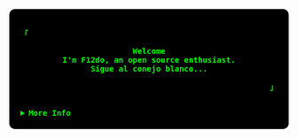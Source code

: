 <!-- F12do's GitHub Profile -->
<div align="justify" style="background-color: black; color: #00ff00; font-family: 'Courier New', monospace; padding: 20px; border-radius: 10px;">
  
  <!-- Profile -->
  <p align="left">
    <strong><samp>「</samp></strong>
  </p>
  <p align="center">
    <samp>
      <b>
        Welcome
        <br />
        I'm F12do, an open source enthusiast.
      </b>
      <br />
      <b>Sigue al conejo blanco...</b>
    </samp>
  </p>
  <p align="right">
    <strong><samp>」</samp></strong>
  </p>
  <br />
  
  <details>
    <summary>
      <samp><b>More Info</b></samp>
    </summary>
    <h2></h2>
    <br />
    <!-- Info -->
    <p align="center">
      <samp>
        [ <a href="https://yourwebsite.com/about" style="color: #00ff00;">about me</a> .
        <a href="https://github.com/F12do?tab=repositories" style="color: #00ff00;">repositories</a> .
        <a href="mailto:malutrab63@gmail.com" style="color: #00ff00;">contact</a> .
        ]
      </samp>
    </p>
    <h2></h2>
    <br />
    
    <!-- Github Trophy -->
    <div align="center">
      <table>
        <tr>
          <td>
            <a href="#--------">
              <img
                align="center"
                alt="GitHub Trophy"
                src="https://github-trophies.vercel.app/?username=F12do&rank=SECRET,SSS,SS,S,AAA,AA,A&row=2&column=3&margin-w=15&margin-h=15&no-frame=true&theme=tokyonight"
              />
            </a>
          </td>
        </tr>
      </table>
    </div>
    
    <!-- Github Stats -->
    <div align="center">
      <table>
        <tr>
          <td>
            <a href="#--------">
              <img
                height="137px"
                align="center"
                alt="GitHub Stats"
                src="https://github-readme-stats.vercel.app/api?username=F12do&count_private=true&show_icons=true&include_all_commits=true&line_height=21&hide_border=true&theme=tokyonight"
              />
            </a>
          </td>
          <td>
            <a href="#--------">
              <img
                height="137px"
                align="center"
                alt="Top Language"
                src="https://github-readme-stats.vercel.app/api/top-langs/?username=F12do&layout=compact&line_height=21&hide_border=true&theme=tokyonight"
              />
            </a>
          </td>
        </tr>
      </table>
    </div>
  </details>
</div>

